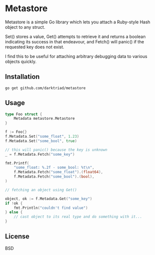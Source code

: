 # Metastore

Metastore is a simple Go library which lets you attach a Ruby-style Hash object to any struct.

Set() stores a value, Get() attempts to retrieve it and returns a boolean indicating its success in that endeavour, and Fetch() will panic() if the requested key does not exist.

I find this to be useful for attaching arbitrary debugging data to various objects quickly.

## Installation

```
go get github.com/darktriad/metastore
```

## Usage

```go
type Foo struct {
	Metadata metastore.Metastore
}

f := Foo{}
f.Metadata.Set("some_float", 1.23)
f.Metadata.Set("some_bool", true)

// this will panic() because the key is unknown
_ = f.Metadata.Fetch("some_key")

fmt.Printf(
	"some_float: %.2f - some_bool: %t\n",
	f.Metadata.Fetch("some_float").(float64),
	f.Metadata.Fetch("some_bool").(bool),
)

// fetching an object using Get()

object, ok := f.Metadata.Get("some_key")
if !ok {
	fmt.Println("couldn't find value")
} else {
	// cast object to its real type and do something with it...
}
```

## License

BSD
